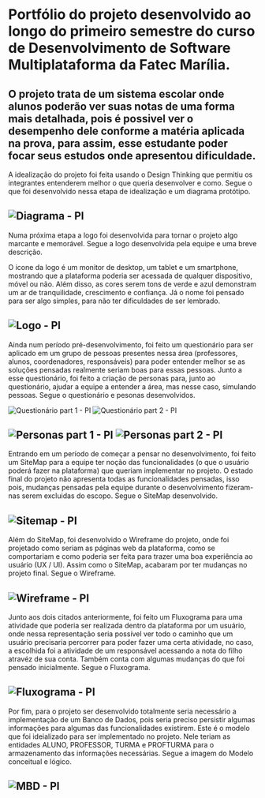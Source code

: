 # Portfólio do projeto desenvolvido ao longo do primeiro semestre do curso de Desenvolvimento de Software Multiplataforma da Fatec Marília.

## O projeto trata de um sistema escolar onde alunos poderão ver suas notas de uma forma mais detalhada, pois é possivel ver o desempenho dele conforme a matéria aplicada na prova, para assim, esse estudante poder focar seus estudos onde apresentou dificuldade.

A idealização do projeto foi feita usando o Design Thinking que permitiu os integrantes entenderem melhor o que queria desenvolver e como. Segue o que foi desenvolvido nessa etapa de idealização e um diagrama protótipo.

## ![Diagrama - PI](https://github.com/Generico-PI-DSM/main/assets/127160695/9cddacfa-1be7-49cc-9198-58fe2ddef361)


Numa próxima etapa a logo foi desenvolvida para tornar o projeto algo marcante e memorável. Segue a logo desenvolvida pela equipe e uma breve descrição.

O icone da logo é um monitor de desktop, um tablet e um smartphone, mostrando que a plataforma poderia ser acessada de qualquer dispositivo, móvel ou não. Além disso, as cores serem tons de verde e azul demonstram um ar de tranquilidade, crescimento e confiança. Já o nome foi pensado para ser algo simples, para não ter dificuldades de ser lembrado.

## ![Logo - PI](https://github.com/Generico-PI-DSM/main/assets/127160695/ef380942-38e0-4806-89b8-8c1908df735a)


Ainda num período pré-desenvolvimento, foi feito um questionário para ser aplicado em um grupo de pessoas presentes nessa área (professores, alunos, coordenadores, responsáveis) para poder entender melhor se as soluções pensadas realmente seriam boas para essas pessoas. Junto a esse questionário, foi feito a criação de personas para, junto ao questionário, ajudar a equipe a entender a área, mas nesse caso, simulando pessoas. Segue o questionário e pesonas desenvolvidos.

![Questionário part 1 - PI](https://github.com/Generico-PI-DSM/main/assets/127160695/8b8e0e0a-8db5-4a53-b841-b6874e1cc11d) ![Questionário part 2 - PI](https://github.com/Generico-PI-DSM/main/assets/127160695/3d2e5226-8e04-49e5-888d-cabeb57b67ee)
## ![Personas part 1 - PI](https://github.com/Generico-PI-DSM/main/assets/127160695/d81153d7-f7ae-41b6-9872-e425443da860) ![Personas part 2 - PI](https://github.com/Generico-PI-DSM/main/assets/127160695/bf7c3430-1043-4c70-8685-38c8d8b9af0b)


Entrando em um período de começar a pensar no desenvolvimento, foi feito um SiteMap para a equipe ter noção das funcionalidades (o que o usuário poderá fazer na plataforma) que queriam implementar no projeto. O estado final do projeto não apresenta todas as funcionalidades pensadas, isso pois, mudanças pensadas pela equipe durante o desenvolvimento fizeram-nas serem excluidas do escopo. Segue o SiteMap desenvolvido.

## ![Sitemap - PI](https://github.com/Generico-PI-DSM/main/assets/127160695/43422fc3-795c-4720-b911-2aa79320039e)


Além do SiteMap, foi desenvolvido o Wireframe do projeto, onde foi projetado como seriam as páginas web da plataforma, como se comportariam e como poderia ser feita para trazer uma boa experiência ao usuário (UX / UI). Assim como o SiteMap, acabaram por ter mudanças no projeto final. Segue o Wireframe.

## ![Wireframe - PI](https://github.com/Generico-PI-DSM/main/assets/127160695/5522379b-4392-4a29-aa09-40b616feda7b)


Junto aos dois citados anteriormente, foi feito um Fluxograma para uma atividade que poderia ser realizada dentro da plataforma por um usuário, onde nessa representação seria possível ver todo o caminho que um usuário precisaria percorrer para poder fazer uma certa atividade, no caso, a escolhida foi a atividade de um responsável acessando a nota do filho atravéz de sua conta. Também conta com algumas mudanças do que foi pensado inicialmente. Segue o Fluxograma.

## ![Fluxograma - PI](https://github.com/Generico-PI-DSM/main/assets/127160695/e762892e-3e07-4227-a9c6-51cadc6eca64)


Por fim, para o projeto ser desenvolvido totalmente seria necessário a implementação de um Banco de Dados, pois seria preciso persistir algumas informações para algumas das funcionalidades existirem. Este é o modelo que foi ideializado para ser implementado no projeto. Nele teriam as entidades ALUNO, PROFESSOR, TURMA e PROFTURMA para o armazenamento das informações necessárias. Segue a imagem do Modelo conceitual e lógico.

## ![MBD - PI](https://github.com/Generico-PI-DSM/main/assets/127160695/ab787636-ac3f-4561-a8b0-e0c9e95cd6b2)
